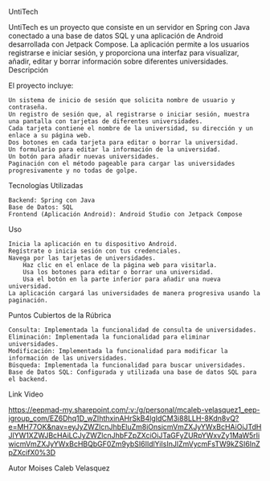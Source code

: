 UntiTech

UntiTech es un proyecto que consiste en un servidor en Spring con Java conectado a una base de datos SQL y una aplicación de Android desarrollada con Jetpack Compose. La aplicación permite a los usuarios registrarse e iniciar sesión, y proporciona una interfaz para visualizar, añadir, editar y borrar información sobre diferentes universidades.
Descripción

El proyecto incluye:

    Un sistema de inicio de sesión que solicita nombre de usuario y contraseña.
    Un registro de sesión que, al registrarse o iniciar sesión, muestra una pantalla con tarjetas de diferentes universidades.
    Cada tarjeta contiene el nombre de la universidad, su dirección y un enlace a su página web.
    Dos botones en cada tarjeta para editar o borrar la universidad.
    Un formulario para editar la información de la universidad.
    Un botón para añadir nuevas universidades.
    Paginación con el método pageable para cargar las universidades progresivamente y no todas de golpe.

Tecnologías Utilizadas

    Backend: Spring con Java
    Base de Datos: SQL
    Frontend (Aplicación Android): Android Studio con Jetpack Compose
Uso

    Inicia la aplicación en tu dispositivo Android.
    Regístrate o inicia sesión con tus credenciales.
    Navega por las tarjetas de universidades.
        Haz clic en el enlace de la página web para visitarla.
        Usa los botones para editar o borrar una universidad.
        Usa el botón en la parte inferior para añadir una nueva universidad.
    La aplicación cargará las universidades de manera progresiva usando la paginación.
    
Puntos Cubiertos de la Rúbrica

    Consulta: Implementada la funcionalidad de consulta de universidades.
    Eliminación: Implementada la funcionalidad para eliminar universidades.
    Modificación: Implementada la funcionalidad para modificar la información de las universidades.
    Búsqueda: Implementada la funcionalidad para buscar universidades.
    Base de Datos SQL: Configurada y utilizada una base de datos SQL para el backend.

Link Video

https://eepmad-my.sharepoint.com/:v:/g/personal/mcaleb-velasquez1_eep-igroup_com/EZ6Dhq1D_wZIhthxinAHrSkB4lgIdCM3i88LLH-8Kdn8vQ?e=MH77OK&nav=eyJyZWZlcnJhbEluZm8iOnsicmVmZXJyYWxBcHAiOiJTdHJlYW1XZWJBcHAiLCJyZWZlcnJhbFZpZXciOiJTaGFyZURpYWxvZy1MaW5rIiwicmVmZXJyYWxBcHBQbGF0Zm9ybSI6IldlYiIsInJlZmVycmFsTW9kZSI6InZpZXcifX0%3D

Autor
    Moises Caleb Velasquez 
